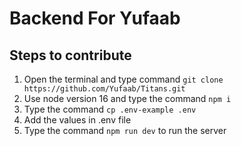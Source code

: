 # Backend For Yufaab
## Steps to contribute
1. Open the terminal and type command `git clone https://github.com/Yufaab/Titans.git`
2. Use node version 16 and type the command `npm i`
3. Type the command `cp .env-example .env`
4. Add the values in .env file
5. Type the command `npm run dev` to run the server
